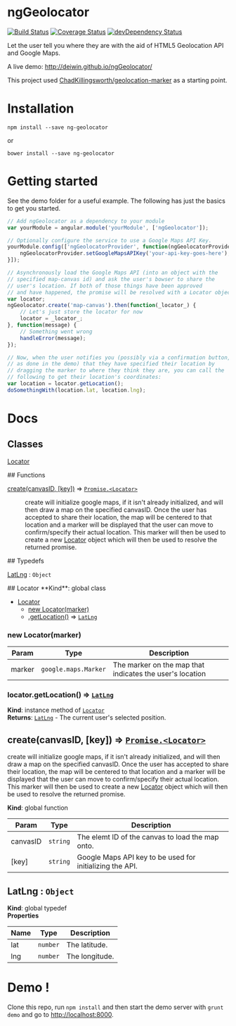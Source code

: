 ngGeolocator
======================

[![Build Status](https://travis-ci.org/deiwin/ngGeolocator.png)](https://travis-ci.org/deiwin/ngGeolocator)
[![Coverage Status](https://coveralls.io/repos/deiwin/ngGeolocator/badge.png?branch=master)](https://coveralls.io/r/deiwin/ngGeolocator?branch=master)
[![devDependency Status](https://david-dm.org/deiwin/ngGeolocator/dev-status.svg)](https://david-dm.org/deiwin/ngGeolocator#info=devDependencies)

Let the user tell you where they are with the aid of HTML5 Geolocation API and Google Maps.

A live demo: http://deiwin.github.io/ngGeolocator/

This project used [ChadKillingsworth/geolocation-marker](https://github.com/ChadKillingsworth/geolocation-marker) as a starting point.

# Installation

	npm install --save ng-geolocator

or

	bower install --save ng-geolocator

# Getting started

See the demo folder for a useful example. The following has just the
basics to get you started.

```js
// Add ngGeolocator as a dependency to your module
var yourModule = angular.module('yourModule', ['ngGeolocator']);

// Optionally configure the service to use a Google Maps API Key.
yourModule.config(['ngGeolocatorProvider', function(ngGeolocatorProvider) {
	ngGeolocatorProvider.setGoogleMapsAPIKey('your-api-key-goes-here');
}]);

// Asynchronously load the Google Maps API (into an object with the
// specified map-canvas id) and ask the user's bowser to share the
// user's location. If both of those things have been approved
// and have happened, the promise will be resolved with a Locator object.
var locator;
ngGeolocator.create('map-canvas').then(function(_locator_) {
	// Let's just store the locator for now
	locator = _locator_;
}, function(message) {
	// Something went wrong
	handleError(message);
});

// Now, when the user notifies you (possibly via a confirmation button,
// as done in the demo) that they have specified their location by
// dragging the marker to where they think they are, you can call the
// following to get their location's coordinates:
var location = locator.getLocation();
doSomethingWith(location.lat, location.lng);
```

# Docs
## Classes
<dl>
<dt><a href="#Locator">Locator</a></dt>
<dd></dd>
</dl>
## Functions
<dl>
<dt><a href="#create">create(canvasID, [key])</a> ⇒ <code><a href="#Locator">Promise.&lt;Locator&gt;</a></code></dt>
<dd><p>create will initialize google maps, if it isn&#39;t already initialized, and
will then draw a map on the specified canvasID. Once the user has
accepted to share their location, the map will be centered to that location
and a marker will be displayed that the user can move to confirm/specify
their actual location. This marker will then be used to create a new
<a href="#Locator">Locator</a> object which will then be used to resolve the returned promise.</p>
</dd>
</dl>
## Typedefs
<dl>
<dt><a href="#LatLng">LatLng</a> : <code>Object</code></dt>
<dd></dd>
</dl>
<a name="Locator"></a>
## Locator
**Kind**: global class  

* [Locator](#Locator)
  * [new Locator(marker)](#new_Locator_new)
  * [.getLocation()](#Locator#getLocation) ⇒ <code>[LatLng](#LatLng)</code>

<a name="new_Locator_new"></a>
### new Locator(marker)

| Param | Type | Description |
| --- | --- | --- |
| marker | <code>google.maps.Marker</code> | The marker on the map that indicates the user's location |

<a name="Locator#getLocation"></a>
### locator.getLocation() ⇒ <code>[LatLng](#LatLng)</code>
**Kind**: instance method of <code>[Locator](#Locator)</code>  
**Returns**: <code>[LatLng](#LatLng)</code> - The current user's selected position.  
<a name="create"></a>
## create(canvasID, [key]) ⇒ <code>[Promise.&lt;Locator&gt;](#Locator)</code>
create will initialize google maps, if it isn't already initialized, and
will then draw a map on the specified canvasID. Once the user has
accepted to share their location, the map will be centered to that location
and a marker will be displayed that the user can move to confirm/specify
their actual location. This marker will then be used to create a new
[Locator](#Locator) object which will then be used to resolve the returned promise.

**Kind**: global function  

| Param | Type | Description |
| --- | --- | --- |
| canvasID | <code>string</code> | The elemt ID of the canvas to load the map onto. |
| [key] | <code>string</code> | Google Maps API key to be used for initializing the API. |

<a name="LatLng"></a>
## LatLng : <code>Object</code>
**Kind**: global typedef  
**Properties**

| Name | Type | Description |
| --- | --- | --- |
| lat | <code>number</code> | The latitude. |
| lng | <code>number</code> | The longitude. |

# Demo !

Clone this repo, run `npm install` and then start the demo server with
`grunt demo` and go to [http://localhost:8000](http://localhost:8000).
